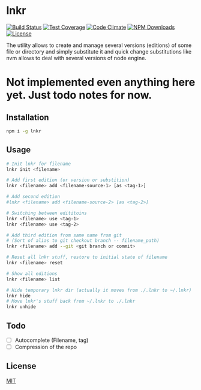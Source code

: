 lnkr
=============

[![Build Status][travis-img]][travis-url]
[![Test Coverage][coveralls-img]][coveralls-url]
[![Code Climate][codeclimate-img]][codeclimate-url]
[![NPM Downloads][downloads-img]][downloads-url]
[![License][license-img]][license-url]

The utility allows to create and manage several versions (editions) of some file or directory and simply substitute it and quick change substitutions like nvm allows to deal with several versions of node engine.

# Not implemented even anything here yet. Just todo notes for now.


## Installation
```bash
npm i -g lnkr
```


## Usage
```bash
# Init lnkr for filename
lnkr init <filename>

# Add first edition (or version or substition)
lnkr <filename> add <filename-source-1> [as <tag-1>]

# Add second edition
#lnkr <filename> add <filename-source-2> [as <tag-2>]

# Switching between edititoins
lnkr <filename> use <tag-1>
lnkr <filename> use <tag-2>

# Add third edition from same name from git 
# (Sort of alias to git checkout branch -- filename_path)
lnkr <filename> add --git <git branch or commit>

# Reset all lnkr stuff, restore to initial state of filename
lnkr <filename> reset

# Show all editions
lnkr <filename> list

# Hide temporary lnkr dir (actually it moves from ./.lnkr to ~/.lnkr)
lnkr hide
# Move lnkr's stuff back from ~/.lnkr to ./.lnkr
lnkr unhide
```

## Todo
- [ ] Autocomplete (Filename, tag)
- [ ] Compression of the repo

## License

  [MIT](LICENSE)
  
  
[travis-img]: https://travis-ci.org/yarikos/lnkr.svg?branch=master
[travis-url]: https://travis-ci.org/yarikos/lnkr
[downloads-img]: https://img.shields.io/npm/dm/lnkr.svg
[downloads-url]: https://npmjs.org/package/lnkr
[license-img]: https://img.shields.io/npm/l/lnkr.svg
[license-url]: LICENSE
[coveralls-img]: https://img.shields.io/coveralls/yarikos/lnkr.svg
[coveralls-url]: https://coveralls.io/r/yarikos/lnkr
[codeclimate-img]: https://img.shields.io/codeclimate/github/yarikos/lnkr.svg
[codeclimate-url]: https://codeclimate.com/github/yarikos/lnkr
[gitter-img]: https://badges.gitter.im/Join%20Chat.svg
[gitter-url]: https://gitter.im/yarikos/lnkr?utm_source=badge&utm_medium=badge&utm_campaign=pr-badge&utm_content=badge
